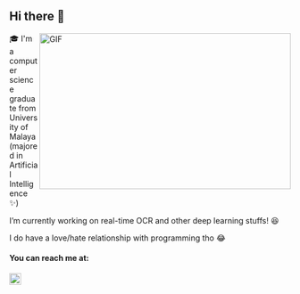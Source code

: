 ## Hi there 👋

<!--
**khairinahusny/khairinahusny** is a ✨ _special_ ✨ repository because its `README.md` (this file) appears on your GitHub profile.-->

<img align="right" alt="GIF" src="https://miro.medium.com/max/1600/0*K2WLMTExLyida7OR.gif" raw="true" width="450" height="280" />

:mortar_board: I'm a computer science graduate from University of Malaya (majored in Artificial Intelligence :sparkles:) 

I’m currently working on real-time OCR and other deep learning stuffs! :satisfied: 

I do have a love/hate relationship with programming tho :joy:

<h4>You can reach me at:</h4> 
<a href="https://www.linkedin.com/in/khairinahusny/" rel="nofllow">
  <img align="left" alt="Khairina Husny LinkedIn" width="21px" src="https://camo.githubusercontent.com/c8a9c5b414cd812ad6a97a46c29af67239ddaeae08c41724ff7d945fb4c047e5/68747470733a2f2f6564656e742e6769746875622e696f2f537570657254696e7949636f6e732f696d616765732f7376672f6c696e6b6564696e2e737667" style="max-width:100%;"> 
  </a>
  

